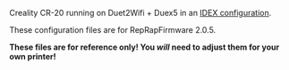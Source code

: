 Creality CR-20 running on Duet2Wifi + Duex5 in an [IDEX
configuration](https://www.enderidex.com).

These configuration files are for RepRapFirmware 2.0.5.

**These files are for reference only! You _will_ need
to adjust them for your own printer!**
